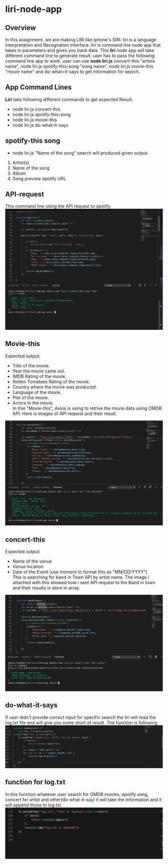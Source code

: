 # liri-node-app
## Overview
In this assignment. we are making LIRI like iphone's SIRI. liri is a language interpretation and Recognation interface. liri is command line node app that takes in parameters and gives you back data. This **liri** node app will take different command line to generate result. user has to pass the following command line app to work. user can use **node liri.js** concert-this "artists name", node liri.js spotify-this-song "song name", node liri.js movie-this "movie name" and do-what=it-says to get information for search.


## App Command Lines
**Liri** take following different commands to get expected Result.
* node liri.js concert-this
* node liri.js spotify-this-song
* node liri.js movie-this
* node liri.js do-what-it-says

## spotify-this song 
* node liri.js "Name of the song" search will produced given output.
1. Artist(s)
2. Name of the song
3. Album
4.  Song preview spotify URL
 ## API-request
 This command line using the API request to spotify.
<img src="images/Image 11-2-19 at 10.43 PM.jpg" 
alt="spotify API request and response"/>

## Movie-this
Expected output:
* Title of the movie.
* Year the movie came out.
* IMDB Rating of the movie.
* Rotten Tomatoes Rating of the movie.
* Country where the movie was produced.
* Language of the movie.
* Plot of the movie.
* Actors in the movie.<br/>
In thie "Movie-this", Axios is using to retrive the movie data using OMDB API. Here is images of API request and their result.

<img src="images/Image 11-2-19 at 10.47 PM.jpg" 
alt="Movie Response data"/>

## concert-this
Expected output:
* Name of the venue
* Venue location
* Date of the Event (use moment to format this as "MM/DD/YYYY")<br>
This is searching for band in Town API by artist name. The image i attached with this showed how i sent API request to the Band in town and their results is store in array.

<img src="images/Image 11-2-19 at 10.53 PM.jpg" 
alt="concert API call and Response data"/>


## do-what-it-says
If user didn't provide correct input for specific search the liri will read the log.txt file and will give you some short of result. The function is following.
<img src="images/Image 11-4-19 at 3.52 PM.jpg" 
alt="function for do what it says"/>

## function for log.txt 
In this function whatever user search for OMDB movies, spotify song, concert for artist and other(do-what-it-say) it will take the information and it will append those to log.txt.
<img src="images/Image 11-14-19 at 6.05 PM.jpg" 
alt="function for that will write in log.txt"/>
